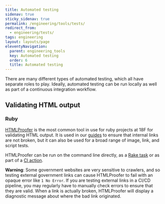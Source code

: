 ```yaml
---
title: Automated testing
sidenav: true
sticky_sidenav: true
permalink: /engineering/tools/tests/
redirect_from:
  - engineering/tests/
tags: engineering
layout: layouts/page
eleventyNavigation: 
  parent: engineering_tools
  key: Automated testing
  order: 6
  title: Automated testing
---
```


There are many different types of automated testing, which all have separate roles to play. Ideally, automated testing can be run locally as well as part of a continuous integration workflow. 

## Validating HTML output

### Ruby 
[HTMLProofer](https://github.com/gjtorikian/html-proofer) is the most common tool in use for ruby projects at 18F for validating HTML output. It is used in our [guides](https://18f.gsa.gov/guides/) to ensure that internal links are not broken, but it can also be used for a broad range of image, link, and script tests.

HTMLProofer can be run on the command line directly, as a [Rake task](https://github.com/18F/isildurs-bane/blob/699502eeb374bf3414c1336290cb622e9a0f8847/Rakefile) or as part of a [CI action](https://github.com/18F/handbook/blob/cf5a76af5a1463496cd7eb1a14fdc7a422aa5ae6/.circleci/config.yml#L58-L60).

**Warning**:
Some government websites are very sensitive to crawlers, and so testing external government links can cause HTMLProofer to fail with an opaque error like `1 No Error`. If you are testing external links in a CI/CD pipeline, you may regularly have to manually check errors to ensure that they are valid.  When a link is actually broken, HTMLProofer will display a diagnostic message about where the bad link originated.
